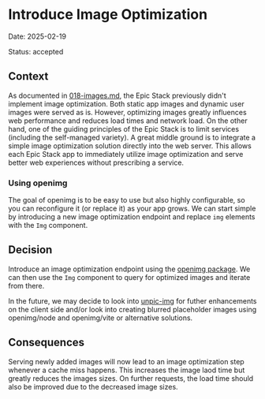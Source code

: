 # Introduce Image Optimization

Date: 2025-02-19

Status: accepted

## Context

As documented in [018-images.md](./018-images.md), the Epic Stack previously
didn't implement image optimization. Both static app images and dynamic user
images were served as is. However, optimizing images greatly influences web
performance and reduces load times and network load. On the other hand, one of
the guiding principles of the Epic Stack is to limit services (including the
self-managed variety). A great middle ground is to integrate a simple image
optimization solution directly into the web server. This allows each Epic Stack
app to immediately utilize image optimization and serve better web experiences
without prescribing a service.

### Using openimg

The goal of openimg is to be easy to use but also highly configurable, so you
can reconfigure it (or replace it) as your app grows. We can start simple by
introducing a new image optimization endpoint and replace `img` elements with
the `Img` component.

## Decision

Introduce an image optimization endpoint using the
[openimg package](https://github.com/andrelandgraf/openimg). We can then use the
`Img` component to query for optimized images and iterate from there.

In the future, we may decide to look into [unpic-img](https://unpic.pics/img/)
for futher enhancements on the client side and/or look into creating blurred
placeholder images using openimg/node and openimg/vite or alternative solutions.

## Consequences

Serving newly added images will now lead to an image optimization step whenever
a cache miss happens. This increases the image laod time but greatly reduces the
images sizes. On further requests, the load time should also be improved due to
the decreased image sizes.
